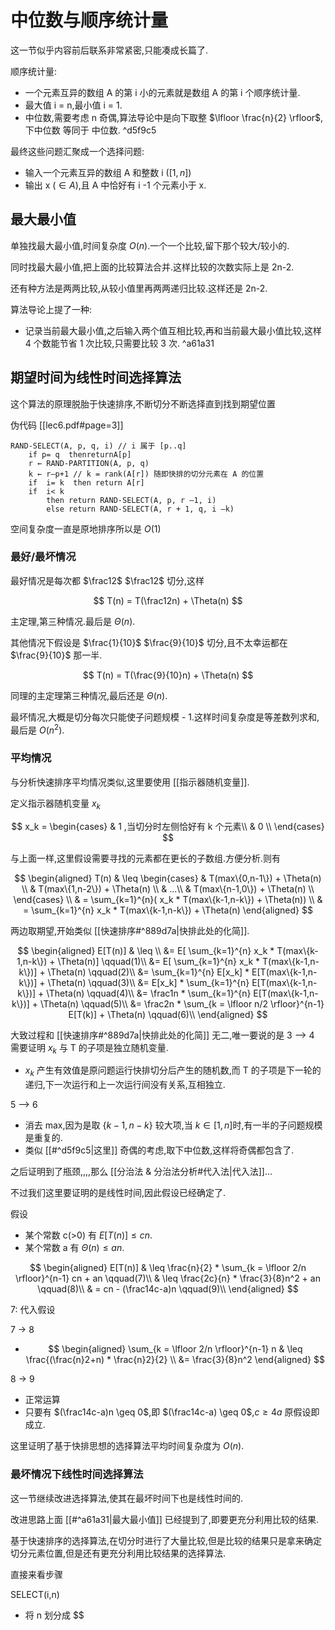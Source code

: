 # 中位数与顺序统计量

这一节似乎内容前后联系非常紧密,只能凑成长篇了.

顺序统计量:

- 一个元素互异的数组 A 的第 i 小的元素就是数组 A 的第 i 个顺序统计量.
- 最大值 i = n,最小值 i = 1.
- 中位数,需要考虑 n 奇偶,算法导论中是向下取整 $\lfloor \frac{n}{2} \rfloor$,下中位数 等同于 中位数. ^d5f9c5

最终这些问题汇聚成一个选择问题:

- 输入一个元素互异的数组 A 和整数 i ($[1,n]$)
- 输出 x ($\in{A}$),且 A 中恰好有 i -1 个元素小于 x.

## 最大最小值

单独找最大最小值,时间复杂度 $O(n)$.一个一个比较,留下那个较大/较小的.

同时找最大最小值,把上面的比较算法合并.这样比较的次数实际上是 2n-2.

还有种方法是两两比较,从较小值里再两两递归比较.这样还是 2n-2.

算法导论上提了一种:

- 记录当前最大最小值,之后输入两个值互相比较,再和当前最大最小值比较,这样 4 个数能节省 1 次比较,只需要比较 3 次. ^a61a31

## 期望时间为线性时间选择算法

这个算法的原理脱胎于快速排序,不断切分不断选择直到找到期望位置

伪代码 [[lec6.pdf#page=3]]

```
RAND-SELECT(A, p, q, i) // i 属于 [p..q] 
	if p= q  thenreturnA[p]
	r ← RAND-PARTITION(A, p, q)
	k ← r–p+1 // k = rank(A[r]) 随即快排的切分元素在 A 的位置
	if  i= k  then return A[r]
	if  i< k  
		then return RAND-SELECT(A, p, r –1, i)
		else return RAND-SELECT(A, r + 1, q, i –k)
```

空间复杂度一直是原地排序所以是 $O(1)$

### 最好/最坏情况

最好情况是每次都 $\frac12$ $\frac12$ 切分,这样

$$
T(n) = T(\frac12n) + \Theta(n)
$$

主定理,第三种情况.最后是 $\Theta(n)$.

其他情况下假设是 $\frac{1}{10}$ $\frac{9}{10}$ 切分,且不太幸运都在 $\frac{9}{10}$ 那一半.

$$
T(n) = T(\frac{9}{10}n) + \Theta(n)
$$

同理的主定理第三种情况,最后还是 $\Theta(n)$.

最坏情况,大概是切分每次只能使子问题规模 - 1.这样时间复杂度是等差数列求和,最后是 $O(n^2)$.

### 平均情况

与分析快速排序平均情况类似,这里要使用 [[指示器随机变量]].

定义指示器随机变量 $x_k$

$$
x_k = 
\begin{cases}
& 1 ,当切分时左侧恰好有 k 个元素\\
& 0 \\
\end{cases}
$$

与上面一样,这里假设需要寻找的元素都在更长的子数组.方便分析.则有

$$
\begin{aligned}
T(n) & \leq 
\begin{cases}
& T(max\{0,n-1\}) + \Theta(n) \\
& T(max\{1,n-2\}) + \Theta(n) \\
& ...\\
& T(max\{n-1,0\}) + \Theta(n) \\
\end{cases} \\
& = \sum_{k=1}^{n}( x_k * T(max\{k-1,n-k\}) + \Theta(n)) \\
& = \sum_{k=1}^{n}  x_k * T(max\{k-1,n-k\}) + \Theta(n)
\end{aligned}
$$

两边取期望,开始类似 [[快速排序#^889d7a|快排此处的化简]].

$$
\begin{aligned}
E[T(n)] & \leq  \\
&= E[ \sum_{k=1}^{n}  x_k * T(max\{k-1,n-k\}) + \Theta(n)] \qquad(1)\\
&= E[ \sum_{k=1}^{n}  x_k * T(max\{k-1,n-k\})] + \Theta(n) \qquad(2)\\
&= \sum_{k=1}^{n}  E[x_k] * E[T(max\{k-1,n-k\})] + \Theta(n) \qquad(3)\\
&= E[x_k] * \sum_{k=1}^{n} E[T(max\{k-1,n-k\})] + \Theta(n) \qquad(4)\\
&= \frac1n * \sum_{k=1}^{n} E[T(max\{k-1,n-k\})] + \Theta(n) \qquad(5)\\
&= \frac2n * \sum_{k = \lfloor n/2 \rfloor}^{n-1} E[T(k)] + \Theta(n) \qquad(6)\\
\end{aligned}
$$

大致过程和 [[快速排序#^889d7a|快排此处的化简]] 无二,唯一要说的是 3 --> 4 需要证明 $x_k$ 与 T 的子项是独立随机变量.

- $x_k$ 产生有效值是原问题运行快排切分后产生的随机数,而 T 的子项是下一轮的递归,下一次运行和上一次运行间没有关系,互相独立.

5 --> 6

- 消去 max,因为是取 $\{k-1,n-k\}$ 较大项,当 $k \in [1,n]$时,有一半的子问题规模是重复的.
- 类似 [[#^d5f9c5|这里]] 奇偶的考虑,取下中位数,这样将奇偶都包含了.

之后证明到了瓶颈,,,,那么 [[分治法 & 分治法分析#代入法|代入法]]...

不过我们这里要证明的是线性时间,因此假设已经确定了.

假设

- 某个常数 c(>0) 有 $E[T(n)] \leq cn$.
- 某个常数 a 有 $\Theta(n) \leq an$.

$$
\begin{aligned}
E[T(n)] & \leq \frac{n}{2} * \sum_{k = \lfloor 2/n \rfloor}^{n-1} cn + an \qquad(7)\\
& \leq \frac{2c}{n} * \frac{3}{8}n^2 + an \qquad(8)\\
& = cn - (\frac14c-a)n \qquad(9)\\
\end{aligned}
$$

7: 代入假设

7 -> 8

- $$
	\begin{aligned}
	\sum_{k = \lfloor 2/n \rfloor}^{n-1} n & \leq \frac{(\frac{n}2+n) * \frac{n}2}{2} \\
	&= \frac{3}{8}n^2
	\end{aligned}
	$$

8 -> 9

- 正常运算
- 只要有 $(\frac14c-a)n \geq 0$,即 $(\frac14c-a) \geq 0$,$c \geq 4a$ 原假设即成立.

这里证明了基于快排思想的选择算法平均时间复杂度为 $O(n)$.

### 最坏情况下线性时间选择算法

这一节继续改进选择算法,使其在最坏时间下也是线性时间的.

改进思路上面 [[#^a61a31|最大最小值]] 已经提到了,即要更充分利用比较的结果.

基于快速排序的选择算法,在切分时进行了大量比较,但是比较的结果只是拿来确定切分元素位置,但是还有更充分利用比较结果的选择算法. 

直接来看步骤 

SELECT(i,n)

- 将 n 划分成 $$